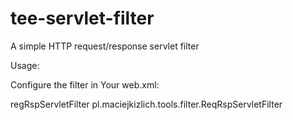 tee-servlet-filter
==================

A simple HTTP request/response servlet filter

Usage:

Configure the filter in Your web.xml:

<filter>
	<filter-name>regRspServletFilter</filter-name>
	<filter-class>pl.maciejkizlich.tools.filter.ReqRspServletFilter</filter-class>
</filter>

	
